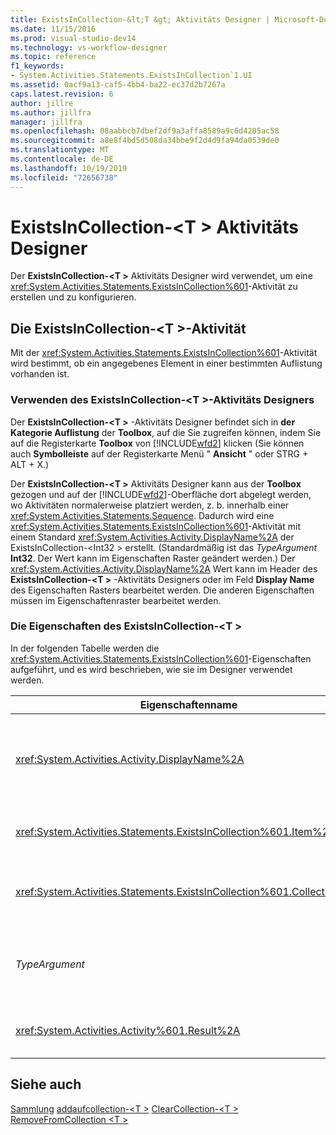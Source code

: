 ```yaml
---
title: ExistsInCollection-&lt;T &gt; Aktivitäts Designer | Microsoft-Dokumentation
ms.date: 11/15/2016
ms.prod: visual-studio-dev14
ms.technology: vs-workflow-designer
ms.topic: reference
f1_keywords:
- System.Activities.Statements.ExistsInCollection`1.UI
ms.assetid: 0acf9a13-caf5-4bb4-ba22-ec37d2b7267a
caps.latest.revision: 6
author: jillre
ms.author: jillfra
manager: jillfra
ms.openlocfilehash: 08aabbcb7dbef2df9a3affa8589a9c6d4205ac58
ms.sourcegitcommit: a8e8f4bd5d508da34bbe9f2d4d9fa94da0539de0
ms.translationtype: MT
ms.contentlocale: de-DE
ms.lasthandoff: 10/19/2019
ms.locfileid: "72656738"
---
```

# <a name="existsincollectionlttgt-activity-designer"></a>ExistsInCollection-&lt;T &gt; Aktivitäts Designer
Der **ExistsInCollection-\<T >** Aktivitäts Designer wird verwendet, um eine <xref:System.Activities.Statements.ExistsInCollection%601>-Aktivität zu erstellen und zu konfigurieren.

## <a name="the-existsincollectiont-activity"></a>Die ExistsInCollection-\<T >-Aktivität
 Mit der <xref:System.Activities.Statements.ExistsInCollection%601>-Aktivität wird bestimmt, ob ein angegebenes Element in einer bestimmten Auflistung vorhanden ist.

### <a name="using-the-existsincollectiont-activity-designer"></a>Verwenden des ExistsInCollection-\<T >-Aktivitäts Designers
 Der **ExistsInCollection-\<T >** -Aktivitäts Designer befindet sich in **der Kategorie Auflistung** der **Toolbox**, auf die Sie zugreifen können, indem Sie auf die Registerkarte **Toolbox** von [!INCLUDE[wfd2](../includes/wfd2-md.md)] klicken (Sie können auch **Symbolleiste** auf der Registerkarte Menü " **Ansicht** " oder STRG + ALT + X.)

 Der **ExistsInCollection-\<T >** Aktivitäts Designer kann aus der **Toolbox** gezogen und auf der [!INCLUDE[wfd2](../includes/wfd2-md.md)]-Oberfläche dort abgelegt werden, wo Aktivitäten normalerweise platziert werden, z. b. innerhalb einer <xref:System.Activities.Statements.Sequence>. Dadurch wird eine <xref:System.Activities.Statements.ExistsInCollection%601>-Aktivität mit einem Standard <xref:System.Activities.Activity.DisplayName%2A> der ExistsInCollection-\<Int32 > erstellt. (Standardmäßig ist das *TypeArgument* **Int32**. Der Wert kann im Eigenschaften Raster geändert werden.)  Der <xref:System.Activities.Activity.DisplayName%2A> Wert kann im Header des **ExistsInCollection-\<T >** -Aktivitäts Designers oder im Feld **Display Name** des Eigenschaften Rasters bearbeitet werden. Die anderen Eigenschaften müssen im Eigenschaftenraster bearbeitet werden.

### <a name="the-existsincollectiont-properties"></a>Die Eigenschaften des ExistsInCollection-\<T >
 In der folgenden Tabelle werden die <xref:System.Activities.Statements.ExistsInCollection%601>-Eigenschaften aufgeführt, und es wird beschrieben, wie sie im Designer verwendet werden.

|Eigenschaftenname|Erforderlich|Verwendung|
|-------------------|--------------|-----------|
|<xref:System.Activities.Activity.DisplayName%2A>|False|Der Anzeigename der <xref:System.Activities.Statements.ExistsInCollection%601>-Aktivität. Der Standardwert ist ExistsInCollection \<Int32 >. Obwohl der <xref:System.Activities.Activity.DisplayName%2A>-Wert nicht zwingend erforderlich ist, wird empfohlen, einen Anzeigenamen zu verwenden.|
|<xref:System.Activities.Statements.ExistsInCollection%601.Item%2A>|True|Das Element, das der Auflistung hinzugefügt werden soll, \<T >. Dieses Element ist vom Typ " *T* " vom Typ " *TypeArgument*". Zum Angeben des Elements geben Sie im Eigenschaftenraster einen Visual Basic-Ausdruck ein.|
|<xref:System.Activities.Statements.ExistsInCollection%601.Collection%2A>|True|Die Auflistung, zu der das Element hinzugefügt werden soll. Diese Sammlung ist vom Typ **ICollection \<TypeArgument >.** Geben Sie im Eigenschaftenraster einen Visual Basic-Ausdruck ein, um die Auflistung anzugeben.|
|*TypeArgument*|True|Der Typ T der in der <xref:System.Collections.Generic.ICollection%601> enthaltenen Elemente. Standardmäßig ist dieser *TypeArgument* -Typ auf **Int32**festgelegt. Ändern Sie den Wert von *TypeArgument* im Kombinations Feld des Eigenschaften Rasters, um den Typ zu ändern.|
|<xref:System.Activities.Activity%601.Result%2A>|False|Ein Wert, der angibt, ob das angegebene Element in der Auflistung vorhanden ist. Um eine Variable anzugeben, die an das Ergebnis gebunden wird, geben Sie im Eigenschaftenraster eine Visual Basic-Variable ein.|

## <a name="see-also"></a>Siehe auch
 [Sammlung](../workflow-designer/collection-activity-designers.md) [addaufcollection-\<T >](../workflow-designer/addtocollection-t-activity-designer.md) [ClearCollection-\<T >](../workflow-designer/clearcollection-t-activity-designer.md) [RemoveFromCollection \<T >](../workflow-designer/removefromcollection-t-activity-designer.md)